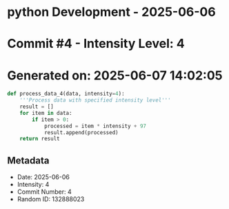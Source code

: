 ﻿# python Development - 2025-06-06
# Commit #4 - Intensity Level: 4
# Generated on: 2025-06-07 14:02:05
```python
def process_data_4(data, intensity=4):
    '''Process data with specified intensity level'''
    result = []
    for item in data:
        if item > 0:
            processed = item * intensity + 97
            result.append(processed)
    return result
```
## Metadata
- Date: 2025-06-06
- Intensity: 4
- Commit Number: 4
- Random ID: 132888023
